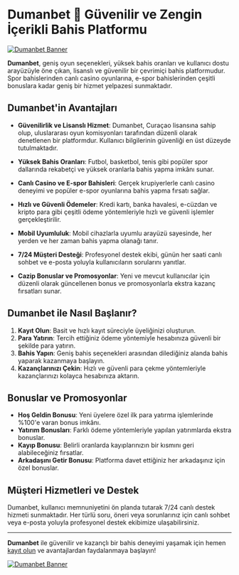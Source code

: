 # Dumanbet 🎲 Güvenilir ve Zengin İçerikli Bahis Platformu

<a href="https://dumanbet.com"><img src="https://s3.gifyu.com/images/b2PKE.gif" alt="Dumanbet Banner" /></a>

**Dumanbet**, geniş oyun seçenekleri, yüksek bahis oranları ve kullanıcı dostu arayüzüyle öne çıkan, lisanslı ve güvenilir bir çevrimiçi bahis platformudur. Spor bahislerinden canlı casino oyunlarına, e-spor bahislerinden çeşitli bonuslara kadar geniş bir hizmet yelpazesi sunmaktadır.

## Dumanbet'in Avantajları

- **Güvenilirlik ve Lisanslı Hizmet**: Dumanbet, Curaçao lisansına sahip olup, uluslararası oyun komisyonları tarafından düzenli olarak denetlenen bir platformdur. Kullanıcı bilgilerinin güvenliği en üst düzeyde tutulmaktadır.

- **Yüksek Bahis Oranları**: Futbol, basketbol, tenis gibi popüler spor dallarında rekabetçi ve yüksek oranlarla bahis yapma imkânı sunar.

- **Canlı Casino ve E-spor Bahisleri**: Gerçek krupiyerlerle canlı casino deneyimi ve popüler e-spor oyunlarına bahis yapma fırsatı sağlar.

- **Hızlı ve Güvenli Ödemeler**: Kredi kartı, banka havalesi, e-cüzdan ve kripto para gibi çeşitli ödeme yöntemleriyle hızlı ve güvenli işlemler gerçekleştirilir.

- **Mobil Uyumluluk**: Mobil cihazlarla uyumlu arayüzü sayesinde, her yerden ve her zaman bahis yapma olanağı tanır.

- **7/24 Müşteri Desteği**: Profesyonel destek ekibi, günün her saati canlı sohbet ve e-posta yoluyla kullanıcıların sorularını yanıtlar.

- **Cazip Bonuslar ve Promosyonlar**: Yeni ve mevcut kullanıcılar için düzenli olarak güncellenen bonus ve promosyonlarla ekstra kazanç fırsatları sunar.

## Dumanbet ile Nasıl Başlanır?

1. **Kayıt Olun**: Basit ve hızlı kayıt süreciyle üyeliğinizi oluşturun.
2. **Para Yatırın**: Tercih ettiğiniz ödeme yöntemiyle hesabınıza güvenli bir şekilde para yatırın.
3. **Bahis Yapın**: Geniş bahis seçenekleri arasından dilediğiniz alanda bahis yaparak kazanmaya başlayın.
4. **Kazançlarınızı Çekin**: Hızlı ve güvenli para çekme yöntemleriyle kazançlarınızı kolayca hesabınıza aktarın.

## Bonuslar ve Promosyonlar

- **Hoş Geldin Bonusu**: Yeni üyelere özel ilk para yatırma işlemlerinde %100'e varan bonus imkânı.
- **Yatırım Bonusları**: Farklı ödeme yöntemleriyle yapılan yatırımlarda ekstra bonuslar.
- **Kayıp Bonusu**: Belirli oranlarda kayıplarınızın bir kısmını geri alabileceğiniz fırsatlar.
- **Arkadaşını Getir Bonusu**: Platforma davet ettiğiniz her arkadaşınız için özel bonuslar.

## Müşteri Hizmetleri ve Destek

Dumanbet, kullanıcı memnuniyetini ön planda tutarak 7/24 canlı destek hizmeti sunmaktadır. Her türlü soru, öneri veya sorunlarınız için canlı sohbet veya e-posta yoluyla profesyonel destek ekibimize ulaşabilirsiniz.

---

**Dumanbet** ile güvenilir ve kazançlı bir bahis deneyimi yaşamak için hemen [kayıt olun](https://dumanbet.com) ve avantajlardan faydalanmaya başlayın!

<a href="https://dumanbet.com"><img src="https://s3.gifyu.com/images/b2PKE.gif" alt="Dumanbet Banner" /></a>
